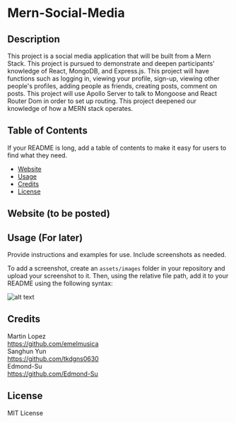 # Mern-Social-Media


## Description

This project is a social media application that will be built from a Mern Stack.
This project is pursued to demonstrate and deepen participants' knowledge of React, MongoDB, and Express.js.
This project will have functions such as logging in, viewing your profile, sign-up, viewing other people's profiles, adding people as friends, creating posts, comment on posts.
This project will use Apollo Server to talk to Mongoose and React Router Dom in order to set up routing.
This project deepened our knowledge of how a MERN stack operates.

## Table of Contents

If your README is long, add a table of contents to make it easy for users to find what they need.

- [Website](#installation)
- [Usage](#usage)
- [Credits](#credits)
- [License](#license)

## Website (to be posted)


## Usage  (For later)

Provide instructions and examples for use. Include screenshots as needed.

To add a screenshot, create an `assets/images` folder in your repository and upload your screenshot to it. Then, using the relative file path, add it to your README using the following syntax:

![alt text](assets/images/screenshot.png)

## Credits

Martin Lopez <br />
https://github.com/emelmusica <br /> 
Sanghun Yun <br />
https://github.com/tkdgns0630 <br />
Edmond-Su <br />
https://github.com/Edmond-Su <br />

## License

MIT License
